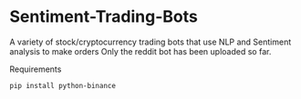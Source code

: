 # Sentiment-Trading-Bots
A variety of stock/cryptocurrency trading bots that use NLP and Sentiment analysis to make orders
Only the reddit bot has been uploaded so far.

Requirements
```
pip install python-binance
```
